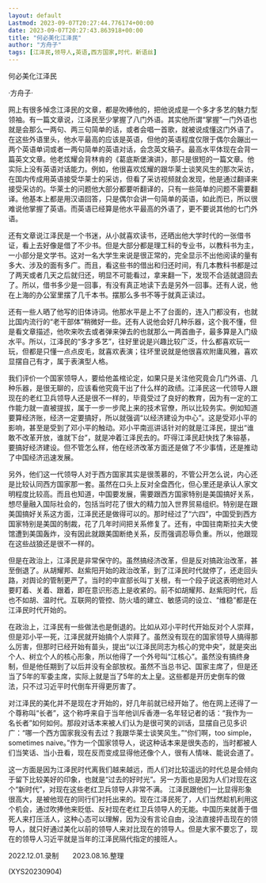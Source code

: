 ```yaml
---
layout: default
Lastmod: 2023-09-07T20:27:44.776174+00:00
date: 2023-09-07T20:27:43.863918+00:00
title: "何必美化江泽民"
author: "方舟子"
tags: [江泽民,领导人,英语,西方国家,时代，新语丝]
---
```


何必美化江泽民

·方舟子·

网上有很多悼念江泽民的文章，都是吹捧他的，把他说成是一个多才多艺的魅力型领袖。有一篇文章说，江泽民至少掌握了八门外语。其实他所谓“掌握”一门外语也就是会那么一两句、两三句简单的话，或者会唱一首歌，就被说成懂这门外语了。在这些外语里头，他水平最高的应该是英语，但他的英语程度仅限于偶尔会蹦出一两个英语单词或者一两句简单的英语对话，会念英文稿子。最高水平体现在会背一篇英文文章。他老炫耀会背林肯的《葛底斯堡演讲》，那只是很短的一篇文章。他实际上没有英语对话能力。例如，他很喜欢炫耀的跟华莱士谈笑风生的那次采访，在国内传成用英语接受华莱士的采访，但看了采访视频就会发现，他是通过翻译来接受采访的。华莱士的问题他大部分都要听翻译的，只有一些简单的问题不需要翻译。他基本上都是用汉语回答，只是偶尔会讲一句简单的英语，如此而已，所以很难说他掌握了英语。而英语已经算是他水平最高的外语了，更不要说其他的七门外语。

还有文章说江泽民是一个书迷，从小就喜欢读书，还晒出他大学时代的一张借书证，看上去好像是借了不少书。但是大部分都是理工科的专业书，以教科书为主，一小部分是文学书。这对一名大学生来说是很正常的，完全显示不出他阅读的量有多大、涉及的面有多广。而且，看这些书的借出和归还时间，有几本教科书都是过了两天或者几天之后就归还，明显不可能看过，拿来翻一下，发现不合适就退回去了。所以，借书多少是一回事，有没有真正地读下去是另外一回事。还有人说，他在上海的办公室里摆了几千本书。摆那么多书不等于就真正读过。

还有一些人晒了他写的旧体诗词。他那水平是上不了台面的，连入门都没有，也就比国内流行的“老干部体”稍微好一些。还有人说他会好几种乐器，这个我不懂，但是看文章描述，他吹来吹去或者弹来弹去的也就那么一两首曲子，最多算是入门级水平。所以，江泽民的“多才多艺”，往好里说是兴趣比较广泛，什么都喜欢玩一玩，但都是只懂一点点皮毛，就喜欢表演；往坏里说就是他很喜欢附庸风雅，喜欢显摆自己有才，属于表演型人格。

我们评价一个国家领导人，要给他盖棺论定，如果只是关注他究竟会几门外语、几种乐器，是很无聊的，应该看他究竟干出了什么样的政绩。江泽民这一代领导人跟现在的老红卫兵领导人还是很不一样的，毕竟受过了良好的教育，因为有一定的工作能力就一直被提拔，属于一步一步爬上来的技术官僚，所以比较务实。例如知道要算经济账，经济一定要搞好，所以就强调“以经济建设为中心”。这是受邓小平的影响，甚至是受到了邓小平的触动。邓小平南巡讲话针对的就是江泽民，提出“谁敢不改革开放，谁就下台”，就是冲着江泽民去的。吓得江泽民赶快找了朱镕基，要搞好经济建设。但不管怎么样，他在经济改革方面还是做了不少事情，还是推动了中国经济迅速发展。

另外，他们这一代领导人对于西方国家其实是很羡慕的，不管公开怎么说，内心还是比较认同西方国家那一套。虽然在口头上反对全盘西化，但心里还是承认人家文明程度比较高。而且也知道，中国要发展，需要跟西方国家特别是美国搞好关系，想尽量融入国际社会的，包括当时花了很大的精力加入世界贸易组织。特别是在跟美国搞好关系这方面，江泽民还是做得可以的。那时经过了“六四”，中国受到西方国家特别是美国的制裁，花了几年时间把关系修复了。还有，中国驻南斯拉夫大使馆遭到美国轰炸，没有因此就跟美国断绝关系，反而强调忍辱负重。所以，他跟现在这些战狼还是很不一样的。

但是在政治上，江泽民是非常保守的。虽然搞经济改革，但是反对搞政治改革，甚至倒退了。从胡耀邦、赵紫阳开始的政治改革，到了江泽民时代就停了，还走回头路，对舆论的管制更严了。当时的中宣部长叫丁关根，有一个段子说这表明他对人要盯着、关着、跟着，即在意识形态上是收紧的。前不如胡耀邦、赵紫阳时代，后也不如胡、温时代。互联网的管控、防火墙的建立、敏感词的设立、“维稳”都是在江泽民时代开始的。

在政治上，江泽民有一些做法也是倒退的。比如从邓小平时代开始反对个人崇拜，但是邓小平一死，江泽民就开始搞个人崇拜了。虽然没有现在的国家领导人搞得那么厉害，但那时已经开始有苗头，提出“以江泽民同志为核心的党中央”，就是突出个人、树立个人的核心形象，所以他得了一个外号叫“江核心”。虽然没有搞终身制，但是他任期到了以后并没有全部放权。虽然不当总书记、国家主席了，但是还当了5年的军委主席，实际上就是当了5年的太上皇。这些都是开历史倒车的做法，只不过习近平时代倒车开得更厉害了。

对江泽民的美化并不是现在才开始的，好几年前就已经开始了。他在网上还得了一个尊称叫“长者”，这个称呼来自于当年他训斥香港一名年轻记者的话：“我作为一名长者”如何如何。那段对话本来被人们认为是很可笑的训话，显摆自己见多识 广：“哪一个西方国家我没有去过？我跟华莱士谈笑风生。”“你们啊，too simple，sometimes naive。”作为一个国家领导人，说这种话本来是很失态的，当时都被人们当笑话、当小丑看，现在反而变成显得他还像个人，很有人情味、能说会道了。

这一方面是因为江泽民时代离我们越来越远，而人们对比较遥远的时代总是会倾向于留下比较美好的印象，也就是“过去的好时光”。另一方面也是因为人们对现在这个“新时代”，对现在这些老红卫兵领导人非常不满。 江泽民跟他们一比显得形象很高大，是被他现在的同行们衬托出来的。现在江泽民死了，人们当然趁机利用这个机会，通过吹捧他来贬低、反衬现在老红卫兵领导人的无能。中国历来就善于借死人来打压活人，这种心态可以理解，因为没有言论自由，没法直接抨击现在的领导人，就只好通过美化以前的领导人来对比现在的领导人。但是大家不要忘了，现在的领导人习近平就是当年的江泽民隔代指定的接班人。

2022.12.01.录制　　2023.08.16.整理

(XYS20230904)

